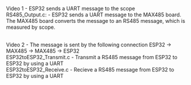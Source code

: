 Video 1 - ESP32 sends a UART message to the scope<br>
RS485_Output.c: - ESP32 sends a UART message to the MAX485 board. The MAX485 board converts the message to an RS485 message, which is measured by scope.<br><br>

Video 2 - The message is sent by the following connection ESP32 -> MAX485 -> MAX485 -> ESP32 <br>
ESP32toESP32_Transmit.c - Transmit a RS485 message from ESP32 to ESP32 by using a UART <br>
ESP32toESP32_Receive.c - Recieve a RS485 message from ESP32 to ESP32 by using a UART <br>
